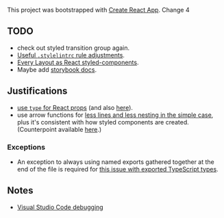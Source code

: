 This project was bootstrapped with [Create React App](https://github.com/facebook/create-react-app). Change 4

## TODO

- check out styled transition group again.
- [Useful `.stylelintrc` rule adjustments](https://github.com/fknussel/atlaskit/blob/764f04f5064afb03f28fe42917ce7d8ba8c1c994/.stylelintrc).
- [Every Layout as React styled-components](https://danscan.github.io/react-every-layout/?path=/story/welcome--base-css).
- Maybe add [storybook docs](https://gist.github.com/shilman/bc9cbedb2a7efb5ec6710337cbd20c0c).

## Justifications

- [use `type` for React props](https://medium.com/@martin_hotell/interface-vs-type-alias-in-typescript-2-7-2a8f1777af4c) (and also [here](https://stackoverflow.com/a/52682220)).
- use arrow functions for [less lines and less nesting in the simple case](https://www.sitepoint.com/es6-arrow-functions-new-fat-concise-syntax-javascript/), plus it's consistent with how styled components are created. (Counterpoint available [here](https://stackoverflow.com/questions/49306148/why-is-arrow-syntax-preferred-over-standard-functions-for-pure-react-components).)

### Exceptions

- An exception to always using named exports gathered together at the end of the file is required for [this issue with exported TypeScript types](https://github.com/Microsoft/TypeScript/issues/21194).

## Notes

- [Visual Studio Code debugging](https://create-react-app.dev/docs/setting-up-your-editor/#visual-studio-code)
